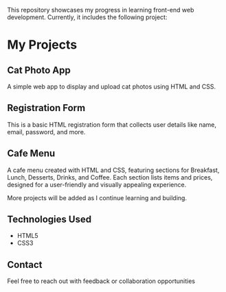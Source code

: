 This repository showcases my progress in learning front-end web development. Currently, it includes the following project:

# My Projects

## Cat Photo App
A simple web app to display and upload cat photos using HTML and CSS.

## Registration Form
This is a basic HTML registration form that collects user details like name, email, password, and more.

## Cafe Menu
A cafe menu created with HTML and CSS, featuring sections for Breakfast, Lunch, Desserts, Drinks, and Coffee. Each section lists items and prices, designed for a user-friendly and visually appealing experience.

More projects will be added as I continue learning and building.

## Technologies Used
- HTML5
- CSS3

## Contact
Feel free to reach out with feedback or collaboration opportunities
